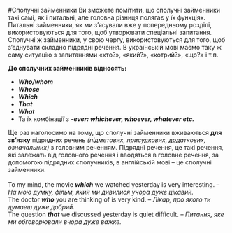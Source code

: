 #Сполучні займенникиВи зможете помітити, що сполучні займенники такі самі, як і питальні, але головна різниця полягає у їх функціях. Питальні займенники, як ми з’ясували вже у попередньому розділі, використовуються для того, щоб утворювати спеціальні запитання. Сполучні ж займенники, у свою чергу, використовуються для того, щоб з’єднувати складно підрядні речення. В українській мові маємо таку ж саму ситуацію з запитаннями «хто?», «який?», «котрий?», «що?» і т.п.<br><span class="p1"><b>До сполучних займенників відносять:</b></span>* <b><i>Who/whom</b></i>* <b><i>Whose</b></i>* <b><i>Which</b></i>* <b><i>That</b></i>* <b><i>What</b></i>* Та їх комбінації з  <b><i>-ever: whichever, whoever, whatever etc.</b></i>Ще раз наголосимо на тому, що сполучні займенники вживаються <b>для зв’язку</b> підрядних речень <i>(підметових, присудкових, додаткових, означальних)</i> з головним реченням. Підрядні речення, це такі речення, які залежать від головного речення і вводяться в головне речення, за допомогою підрядних сполучників, в англійській мові – це сполучні займенники. <br><br>To my mind, the movie <b><i>which</i></b> we watched yesterday is very interesting. <i>– На мою думку, фільм, який ми дивилися учора дуже цікавий.</i><br>The doctor <b><i>who</i></b> you are thinking of is very kind. <i>– Лікар, про якого ти думаеш дуже добрий.</i><br>The question <b><i>that</i></b> we discussed yesterday is quiet difficult. <i>– Питання, яке ми обговорювали вчора дуже важке.</i>
